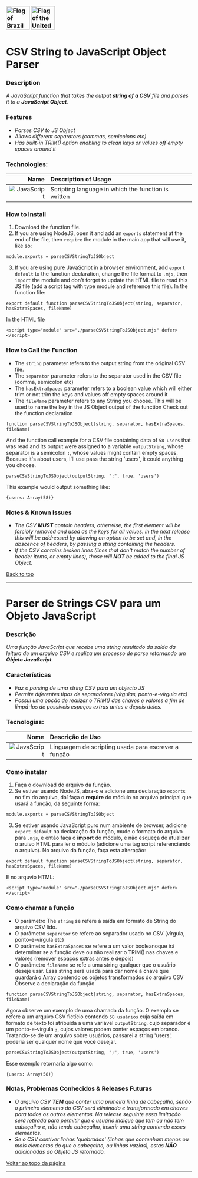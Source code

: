 <a name="back"></a>
### [<img width="64" alt="Flag of Brazil" src="https://upload.wikimedia.org/wikipedia/commons/thumb/0/05/Flag_of_Brazil.svg/64px-Flag_of_Brazil.svg.png">](#ptbr) [<img width="64" alt="Flag of the United States" src="https://upload.wikimedia.org/wikipedia/commons/thumb/d/d6/Flag_of_the_United_States_%283-2%29.svg/64px-Flag_of_the_United_States_%283-2%29.svg.png">](#en)

# CSV String to JavaScript Object Parser <a name="en"></a>

### Description
*A JavaScript function that takes the output **string of a CSV** file and parses it to a **JavaScript Object**.*

### Features
* *Parses CSV to JS Object*
* *Allows different separators (commas, semicolons etc)*
* *Has built-in *TRIM()* option enabling to clean keys or values off empty spaces around it*

### Technologies:
| Name | Description of Usage |
| --: | :-- |
| ![JavaScript](https://img.shields.io/badge/javascript-%23323330.svg?style=for-the-badge&logo=javascript&logoColor=%23F7DF1E) | Scripting language in which the function is written |

### How to Install
1. Download the function file.
2. If you are using NodeJS, open it and add an `exports` statement at the end of the file, then `require` the module in the main app that will use it, like so:
```
module.exports = parseCSVStringToJSObject
```
3. If you are using pure JavaScript in a browser environment, add `export default` to the function declaration, change the file format to `.mjs`, then `import` the module and don't forget to update the HTML file to read this JS file (add a script tag with type module and reference this file). In the function file:
```
export default function parseCSVStringToJSObject(string, separator, hasExtraSpaces, fileName)
```
In the HTML file
```
<script type="module" src="./parseCSVStringToJSObject.mjs" defer></script> 
```

### How to Call the Function
* The `string` parameter refers to the output string from the original CSV file. 
* The `separator` parameter refers to the separator used in the CSV file (comma, semicolon etc) 
* The `hasExtraSpaces` parameter refers to a boolean value which will either trim or not trim the keys and values off empty spaces around it   
* The `fileName` parameter refers to any String you choose. This will be used to name the key in the JS Object output of the function
Check out the function declaration
```
function parseCSVStringToJSObject(string, separator, hasExtraSpaces, fileName)
```
And the function call example for a CSV file containing data of `58 users` that was read and its output were assigned to a variable `outputString`, whose separator is a semicolon `;`, whose values might contain empty spaces. Because it's about users, I'll use pass the string 'users', it could anything you choose.
```
parseCSVStringToJSObject(outputString, ";", true, 'users')
```
This example would output something like:
```
{users: Array(58)}
```

### Notes & Known Issues
* *The CSV **MUST** contain headers, otherwise, the first element will be forcibly removed and used as the keys for all values. In the next release this will be addressed by allowing an option to be set and, in the abscence of headers, by passing a string containing the headers.*
* *If the CSV contains broken lines (lines that don't match the number of header items, or empty lines), those will **NOT** be added to the final JS Object.*
 
[Back to top](#back)

---

# Parser de Strings CSV para um Objeto JavaScript <a name="ptbr"></a>

### Descrição
*Uma função JavaScript que recebe uma string resultado da saída da leitura de um arquivo CSV e realiza um processo de parse retornando um **Objeto JavaScript**.*

### Características
* *Faz o parsing de uma string CSV para um objecto JS*
* *Permite diferentes tipos de separadores (vírgulas, ponto-e-vírgula etc)* 
* *Possui uma opção de realizar o *TRIM()* das chaves e valores a fim de limpá-los de possíveis espaços extras antes e depois deles.*

### Tecnologias:
| Nome | Descrição de Uso |
| --: | :-- |
| ![JavaScript](https://img.shields.io/badge/javascript-%23323330.svg?style=for-the-badge&logo=javascript&logoColor=%23F7DF1E) | Linguagem de scripting usada para escrever a função |

### Como instalar
1. Faça o download do arquivo da função.
2. Se estiver usando NodeJS, abra-o e adicione uma declaração `exports` no fim do arquivo, daí faça o **require** do módulo no arquivo principal que usará a função, da seguinte forma:
```
module.exports = parseCSVStringToJSObject
```
3. Se estiver usando JavaScript puro num ambiente de browser, adicione `export default` na declaração da função, mude o formato do arquivo para `.mjs`, e então faça o **import**  do módulo, e não esqueça de atualizar o aruivo HTML para ler o módulo (adicione uma tag script referenciando o arquivo). No arquivo da função, faça esta alteração:
```
export default function parseCSVStringToJSObject(string, separator, hasExtraSpaces, fileName)
```
E no arquvio HTML:
```
<script type="module" src="./parseCSVStringToJSObject.mjs" defer></script> 
```

### Como chamar a função
* O parâmetro The `string` se refere à saída em formato de String do arquivo CSV lido. 
* O parâmetro `separator` se refere ao separador usado no CSV (vírgula, ponto-e-vírgula etc) 
* O parâmetro `hasExtraSpaces` se refere a um valor booleanoque irá determinar se a função deve ou não realizar o TRIM() nas chaves e valores (remover espaços extras antes e depois)   
* O parâmetro `fileName` se refe a uma string qualquer que o usuário deseje usar. Essa string será usada para dar nome à chave que guardará o Array contendo os objetos transformados do arquivo CSV
Observe a declaração da função
```
function parseCSVStringToJSObject(string, separator, hasExtraSpaces, fileName)
```
Agora observe um exemplo de uma chamada da função. O exemplo se refere a um arquivo CSV fictício contendo `58 usuários` cuja saída em formato de texto foi atribuída a uma variável `outputString`, cujo separador é um ponto-e-vírgula `;`, cujos valores podem conter espaços em branco. Tratando-se de um arquivo sobre usuários, passarei a string 'users', poderia ser qualquer nome que você desejar.
```
parseCSVStringToJSObject(outputString, ";", true, 'users')
```
Esse exemplo retornaria algo como:
```
{users: Array(58)}
```

### Notas, Problemas Conhecidos & Releases Futuras
* *O arquivo CSV **TEM** que conter uma primeira linha de cabeçalho, senão o primeiro elemento do CSV será eliminado e transformado em chaves para todos os outros elementos. Na release seguinte essa limitação será retirada para permitir que o usuário indique que tem ou não tem cabeçalho e, não tendo cabeçalho, inserir uma string contendo esses elementos.*
* *Se o CSV contiver linhas 'quebradas' (linhas que contenham menos ou mais elementos do que o cabeçalho, ou linhas vazias), estas **NÃO** adicionadas ao Objeto JS retornado.*

[Voltar ao topo da página](#back)

---
